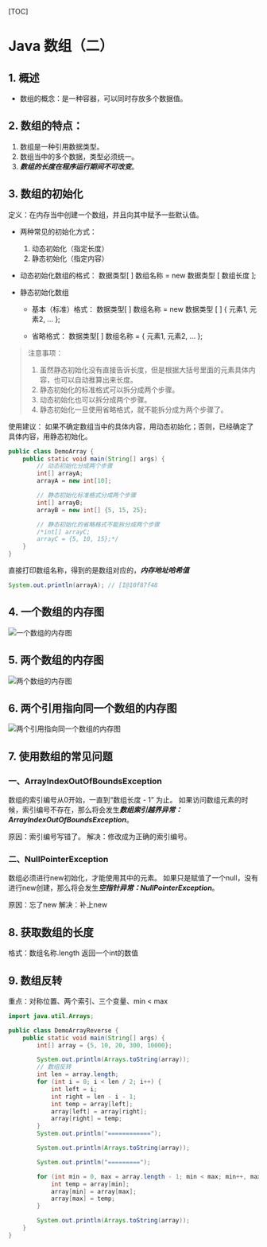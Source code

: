 [TOC]

# Java 数组（二）

## 1. 概述
+ 数组的概念：是一种容器，可以同时存放多个数据值。


## 2. 数组的特点：
1. 数组是一种引用数据类型。
2. 数组当中的多个数据，类型必须统一。
3. ***数组的长度在程序运行期间不可改变***。

## 3. 数组的初始化

定义：在内存当中创建一个数组，并且向其中赋予一些默认值。

+ 两种常见的初始化方式：
    1. 动态初始化（指定长度）
    2. 静态初始化（指定内容）
+ 动态初始化数组的格式：
数据类型[ ] 数组名称 = new 数据类型 [ 数组长度 ];

+ 静态初始化数组

    + 基本（标准）格式：
        数据类型[ ] 数组名称 = new 数据类型 [ ] { 元素1, 元素2, ... };

    + 省略格式：
        数据类型[ ] 数组名称 = { 元素1, 元素2, ... };

> 注意事项：
> 1. 虽然静态初始化没有直接告诉长度，但是根据大括号里面的元素具体内容，也可以自动推算出来长度。
> 2. 静态初始化的标准格式可以拆分成两个步骤。
> 3. 动态初始化也可以拆分成两个步骤。
> 4. 静态初始化一旦使用省略格式，就不能拆分成为两个步骤了。
> 

使用建议：
如果不确定数组当中的具体内容，用动态初始化；否则，已经确定了具体内容，用静态初始化。

```java
public class DemoArray {
    public static void main(String[] args) {
        // 动态初始化分成两个步骤
        int[] arrayA;
        arrayA = new int[10];

        // 静态初始化标准格式分成两个步骤
        int[] arrayB;
        arrayB = new int[] {5, 15, 25};

        // 静态初始化的省略格式不能拆分成两个步骤
        /*int[] arrayC;
        arrayC = {5, 10, 15};*/
    }
}
```

直接打印数组名称，得到的是数组对应的，***内存地址哈希值***

```java
System.out.println(arrayA); // [I@10f87f48
```

##  4. 一个数组的内存图

![一个数组的内存图](https://ae01.alicdn.com/kf/Hb0eaca0b382b4181a9eea24f3b0339b8l.jpg)


##  5. 两个数组的内存图

![两个数组的内存图](https://ae01.alicdn.com/kf/H55637815208d4b9bb9f3d5a8c321e2016.jpg)


## 6. 两个引用指向同一个数组的内存图

![两个引用指向同一个数组的内存图](https://ae01.alicdn.com/kf/H472189096be24cdcb488a0aea4170e17c.jpg)

## 7. 使用数组的常见问题

### 一、ArrayIndexOutOfBoundsException

数组的索引编号从0开始，一直到“数组长度 - 1” 为止。
如果访问数组元素的时候，索引编号不存在，那么将会发生***数组索引越界异常：ArrayIndexOutOfBoundsException***。

原因：索引编号写错了。
解决：修改成为正确的索引编号。


### 二、NullPointerException

数组必须进行new初始化，才能使用其中的元素。
如果只是赋值了一个null，没有进行new创建，那么将会发生***空指针异常：NullPointerException***。

原因：忘了new
解决：补上new


## 8. 获取数组的长度

格式：数组名称.length
返回一个int的数值


## 9. 数组反转
重点：对称位置、两个索引、三个变量、min < max

```java
import java.util.Arrays;

public class DemoArrayReverse {
    public static void main(String[] args) {
        int[] array = {5, 10, 20, 300, 10000};

        System.out.println(Arrays.toString(array));
        // 数组反转
        int len = array.length;
        for (int i = 0; i < len / 2; i++) {
            int left = i;
            int right = len - i - 1;
            int temp = array[left];
            array[left] = array[right];
            array[right] = temp;
        }
        System.out.println("============");

        System.out.println(Arrays.toString(array));

        System.out.println("=========");

        for (int min = 0, max = array.length - 1; min < max; min++, max--) {
            int temp = array[min];
            array[min] = array[max];
            array[max] = temp;
        }

        System.out.println(Arrays.toString(array));
    }
}
```

## 


